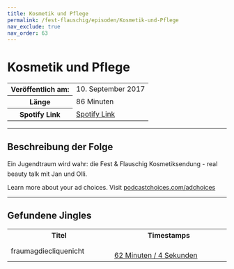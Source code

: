 ```yaml
---
title: Kosmetik und Pflege
permalink: /fest-flauschig/episoden/Kosmetik-und-Pflege
nav_exclude: true
nav_order: 63
---
```


# Kosmetik und Pflege
<table class="resp-table dcf-table dcf-table-responsive dcf-table-bordered dcf-table-striped dcf-w-100%">
                    <tbody>
                        <tr>
                            <th scope="row">Veröffentlich am:</th>
                            <td data-label="Veröffentlich am:">10. September 2017</td>
                        </tr>
                        <tr>
                            <th scope="row">Länge </th>
                            <td data-label="Länge ">86 Minuten</td>
                        </tr><tr>
                                <th scope="row">Spotify Link</th>
                                <td data-label="Spotify Link"><a href="https://open.spotify.com/episode/36yg0MfgOFYyy4Hp5llGJG">Spotify Link</a></td>
                            </tr></tbody>
                </table>

***

## Beschreibung der Folge

<div>
Ein Jugendtraum wird wahr: die Fest &amp; Flauschig Kosmetiksendung - real beauty talk mit Jan und Olli.<p> </p><p>Learn more about your ad choices. Visit <a href="https://podcastchoices.com/adchoices">podcastchoices.com/adchoices</a></p>  
</div>

***

## Gefundene Jingles

<table style="display: table;">
                                    <tr>
                                        <th class="tableColumnTitle">Titel</th>
                                        <th class="tableColumnTimestamps">Timestamps</th>
                                    </tr>
                                    <tr>
                                <td markdown="span"  class="tableColumnTitle">fraumagdiecliquenicht</td>
                                <td markdown="span" class="tableColumnTimestamps">
                                <br>
                                <a href="https://open.spotify.com/episode/36yg0MfgOFYyy4Hp5llGJG?t=3724">
                                62 Minuten / 4 Sekunden</a>
                                </td></tr></table>
